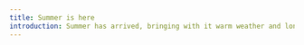 ```yaml
---
title: Summer is here
introduction: Summer has arrived, bringing with it warm weather and longer days. It's a time for outdoor activities such as swimming, hiking, and beach trips. Summer is also a time for vacations and travel to new destinations. Many people enjoy the delicious seasonal fruits like watermelon, strawberries, and peaches that are available during summertime. Additionally, there are many events like music festivals and county fairs that take place in the summer months. Overall, summer is a season full of fun experiences that everyone can enjoy!
---
```

